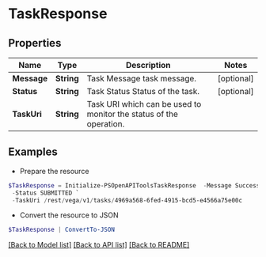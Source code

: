 # TaskResponse
## Properties

Name | Type | Description | Notes
------------ | ------------- | ------------- | -------------
**Message** | **String** | Task Message task message. | [optional] 
**Status** | **String** | Task Status Status of the task. | [optional] 
**TaskUri** | **String** | Task URI which can be used to monitor the status of the operation. | 

## Examples

- Prepare the resource
```powershell
$TaskResponse = Initialize-PSOpenAPIToolsTaskResponse  -Message Successfully submitted `
 -Status SUBMITTED `
 -TaskUri /rest/vega/v1/tasks/4969a568-6fed-4915-bcd5-e4566a75e00c
```

- Convert the resource to JSON
```powershell
$TaskResponse | ConvertTo-JSON
```

[[Back to Model list]](../README.md#documentation-for-models) [[Back to API list]](../README.md#documentation-for-api-endpoints) [[Back to README]](../README.md)

